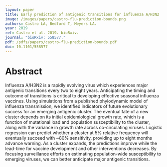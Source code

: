 ```yaml
---
layout: paper
title: Early prediction of antigenic transitions for influenza A/H3N2
image: /images/papers/castro-flu-prediction-bounds.png
authors: Castro LA, Bedford T, Meyers LA.
year: 2019
ref: Castro et al. 2019. bioRxiv.
journal: "bioRxiv: 558577."
pdf: /pdfs/papers/castro-flu-prediction-bounds.pdf
doi: 10.1101/558577
---
```


# Abstract

Influenza A/H3N2 is a rapidly evolving virus which experiences major antigenic transitions every two to eight years. Anticipating the timing and outcome of transitions is critical to developing effective seasonal influenza vaccines. Using simulations from a published phylodynamic model of influenza transmission, we identified indicators of future evolutionary success for an emerging antigenic cluster. The eventual fate of a new cluster depends on its initial epidemiological growth rate, which is a function of mutational load and population susceptibility to the cluster, along with the variance in growth rate across co-circulating viruses. Logistic regression can predict whether a cluster at 5% relative frequency will eventually succeed with ~80% sensitivity, providing up to eight months advance warning. As a cluster expands, the predictions improve while the lead-time for vaccine development and other interventions decreases. By focusing surveillance efforts on estimating population-wide susceptibility to emerging viruses, we can better anticipate major antigenic transitions.
